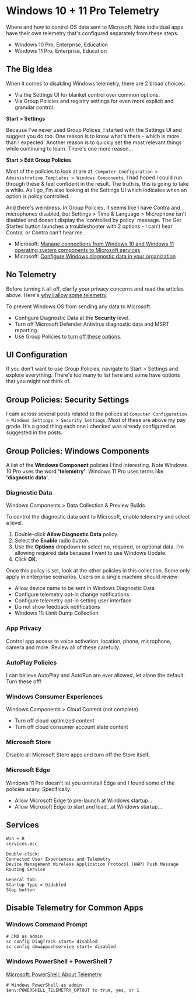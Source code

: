 # Windows 10 + 11 Pro Telemetry

Where and how to control OS data sent to Microsoft. Note individual apps have their own telemetry that's configured separately from these steps. 

* Windows 10 Pro, Enterprise, Education 
* Windows 11 Pro, Enterprise, Education 

## The Big Idea

When it comes to disabling Windows telemetry, there are 2 broad choices:

* Via the Settings UI for blanket control over common options.
* Via Group Policies and registry settings for even more explicit and granular control. 

**Start > Settings**

Because I've never used Group Polices, I started with the Settings UI and suggest you do too. One reason is to know what's there - which is more than I expected. Another reason is to quickly set the most relevant things while continuing to learn. There's one more reason...

**Start > Edit Group Policies**

Most of the policies to look at are at: `Computer Configuration > Administrative Templates > Windows Components`. I had hoped I could run through these & feel confident in the result. The truth is, this is going to take a while. As I go, I'm also looking at the Settings UI which indicates when an option is policy controlled. 

And there's weirdness. In Group Policies, it seems like I have Contra and microphones disabled, but  Settings > Time & Language > Microphone isn't disabled and doesn't display the 'controlled by policy' message. The Get Started button launches a troubleshooter with 2 options - I can't hear Contra, or Contra can't hear me. 

* Microsoft: [Manage connections from Windows 10 and Windows 11 operating system components to Microsoft services](https://docs.microsoft.com/en-us/windows/privacy/manage-connections-from-windows-operating-system-components-to-microsoft-services)
* Microsoft: [Configure Windows diagnostic data in your organization](https://docs.microsoft.com/en-us/windows/privacy/configure-windows-diagnostic-data-in-your-organization)


## No Telemetry

Before turning it all off, clarify your privacy concerns and read the articles above. Here's [why I allow some telemetry](in-defense-of-telmetry.md). 

To prevent Windows OS from sending any data to Microsoft:

* Configure Diagnostic Data at the **Security** level.
* Turn off Microsoft Defender Antivirus diagnostic data and MSRT reporting. 
* Use Group Policies to [turn off these options](https://docs.microsoft.com/en-us/windows/privacy/manage-connections-from-windows-operating-system-components-to-microsoft-services#settings-for-windows-10-and-windows-11-enterprise-edition).

## UI Configuration

If you don't want to use Group Policies, navigate to Start > Settings and explore everything. There's too many to list here and some have options that you might not think of.

## Group Policies: Security Settings

I cam across several posts related to the polices at `Computer Configuration > Windows Settings > Security Settings`. Most of these are above my pay grade. It's a good thing each one I checked was already configured as suggested in the posts. 

## Group Policies: Windows Components  

A list of the **Windows Component** policies I find interesting. Note Windows 10 Pro uses the word **'telemetry'**. Windows 11 Pro uses terms like **'diagnostic data'**. 

### Diagnostic Data

Windows Components > Data Collection & Preview Builds

To control the diagnostic data sent to Microsoft, enable telemetry and select a level. 

1. Double-click **Allow Diagnostic Data** policy. 
2. Select the **Enable** radio button.
3. Use the **Options** dropdown to select no, required, or optional data. I'm allowing required data because I want to use Windows Update.
4. Click **OK**. 

Once this policy is set, look at the other policies in this collection. Some only apply in enterprise scenarios. Users on a single machine should review:  

* Allow device name to be sent in Windows Diagnostic Data
* Configure telemetry opt-in change notifications
* Configure telemetry opt-in setting user interface
* Do not show feedback notifications
* Windows 11: Limit Dump Collection

### App Privacy 

Control app access to voice activation, location, phone, microphone, camera and more. Review all of these carefully. 

### AutoPlay Policies

I can believe AutoPlay and AutoRun are ever allowed, let alone the default. Turn these off!

### Windows Consumer Experiences

Windows Components > Cloud Content (not complete)

* Turn off cloud-optimized content
* Turn off cloud consumer account state content

### Microsoft Store

Disable all Microsoft Store apps and turn off the Store itself. 

### Microsoft Edge

Windows 11 Pro doesn't let you uninstall Edge and I found some of the policies scary. Specifically:

* Allow Microsoft Edge to pre-launch at Windows startup...
* Allow Microsoft Edge to start and load...at Windows startup...



## Services

```
Win + R
services.msc

Double-click: 
Connected User Experiences and Telemetry
Device Management Wireless Application Protocol (WAP) Push Message Routing Service

General tab: 
Startup Type = Didabled
Stop button
```

## Disable Telemetry for Common Apps

### Windows Command Prompt

```
# CMD as admin
sc config DiagTrack start= disabled
sc config dmwappushservice start= disabled
```

### Windows PowerShell + PowerShell 7

[Microsoft: PowerShell: About Telemetry](https://docs.microsoft.com/en-us/powershell/module/microsoft.powershell.core/about/about_telemetry?view=powershell-7.2)

```
# Windows PowerShell as admin
$env:POWERSHELL_TELEMETRY_OPTOUT to true, yes, or 1
```
